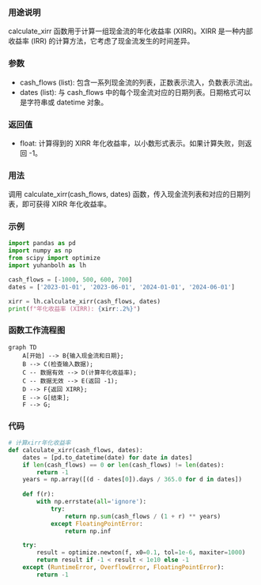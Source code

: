 ### 用途说明

calculate_xirr 函数用于计算一组现金流的年化收益率 (XIRR)。XIRR 是一种内部收益率 (IRR) 的计算方法，它考虑了现金流发生的时间差异。

### 参数

* cash_flows (list): 包含一系列现金流的列表，正数表示流入，负数表示流出。
* dates (list): 与 cash_flows 中的每个现金流对应的日期列表。日期格式可以是字符串或 datetime 对象。
### 返回值

* float: 计算得到的 XIRR 年化收益率，以小数形式表示。如果计算失败，则返回 -1。
### 用法

调用 calculate_xirr(cash_flows, dates) 函数，传入现金流列表和对应的日期列表，即可获得 XIRR 年化收益率。

### 示例

```python
import pandas as pd
import numpy as np
from scipy import optimize
import yuhanbolh as lh

cash_flows = [-1000, 500, 600, 700]
dates = ['2023-01-01', '2023-06-01', '2024-01-01', '2024-06-01']

xirr = lh.calculate_xirr(cash_flows, dates)
print(f"年化收益率 (XIRR): {xirr:.2%}")
```

### 函数工作流程图

```mermaid
graph TD
    A[开始] --> B{输入现金流和日期};
    B --> C(检查输入数据);
    C -- 数据有效 --> D(计算年化收益率);
    C -- 数据无效 --> E(返回 -1);
    D --> F{返回 XIRR};
    E --> G[结束];
    F --> G;
```

### 代码

```python
# 计算xirr年化收益率
def calculate_xirr(cash_flows, dates):
    dates = [pd.to_datetime(date) for date in dates]
    if len(cash_flows) == 0 or len(cash_flows) != len(dates):
        return -1
    years = np.array([(d - dates[0]).days / 365.0 for d in dates])
    
    def f(r):
        with np.errstate(all='ignore'):
            try:
                return np.sum(cash_flows / (1 + r) ** years)
            except FloatingPointError:
                return np.inf

    try:
        result = optimize.newton(f, x0=0.1, tol=1e-6, maxiter=1000)
        return result if -1 < result < 1e10 else -1
    except (RuntimeError, OverflowError, FloatingPointError):
        return -1
```

